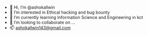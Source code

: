 - 👋 Hi, I’m @ashokallwin
- 👀 I’m interested in Ethical hacking and bug bounty
- 🌱 I’m currently learning Information Science and Engineering in kct
- 💞️ I’m looking to collaborate on ...
- 📫 ashokallwin143@gmail.com

<!---
ashokallwin/ashokallwin is a ✨ special ✨ repository because its `README.md` (this file) appears on your GitHub profile.
You can click the Preview link to take a look at your changes.
--->
